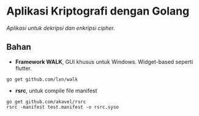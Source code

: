 # Aplikasi Kriptografi dengan Golang

_Aplikasi untuk dekripsi dan enkripsi cipher._

## Bahan

* __Framework WALK__, GUI khusus untuk Windows. Widget-based seperti flutter.
```
go get github.com/lxn/walk
```

* __rsrc__, untuk compile file manifest
```
go get github.com/akavel/rsrc
rsrc -manifest test.manifest -o rsrc.syso
```